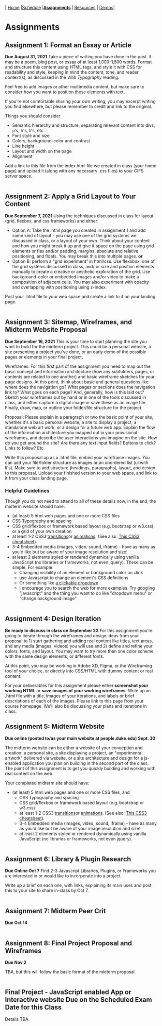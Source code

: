 | [Home](./) |[Schedule](./schedule.md) |**[Assignments](./assignments.md)** | [Resources](./resources.md) | [Demos](./demos.md)|

# Assignments

## Assignment 1: Format an Essay or Article

**Due August 31, 2021**
Take a piece of writing you have done in the past. It may be a poem, blog post, or essay of at least 1,000-1,500 words. Format and structure this content using HTML tags, and style it with CSS for readability and style, keeping in mind the content, tone, and reader context(s), as discussed in the _Web Typography_ reading.

Feel free to add images or other multimedia content, but make sure to consider how you want to position these elements with text.

If you're not comfortable sharing your own writing, you may excerpt writing you find elsewhere, but please remember to credit and link to the original.

Things you should consider

- Semantic hierarchy and structure, separating relevant content into divs, p's, h's, li's, etc.
- Font style and size
- Colors, background-color and contrast
- Line height
- Layout and width on the page
- Alignment

Add a link to this file from the index.html file we created in class (your home page) and upload it (along with any necessary .css files) to your CIFS server space.
<br />
<br />

## Assignment 2: Apply a Grid Layout to Your Content

**Due September 7, 2021**
Using the techniques discussed in class for layout (grid, flexbox, and css frameworks) and either:

- Option A: Take the .html page you created in assignment 1 and add some kind of layout - you may use one of the grid systems we discussed in class, or a layout of your own. Think about your content and how you might break it up and give it space on the page using grid elements or flex and/or padding, margins, absolute and relative positioning, and floats. You may break this into multiple pages.
  **or**
- Option B: perform a "grid experiment" in html/css. Use flexobox, one of the grid systems discussed in class, and/ or size and position elements manually to create a creative or aesthetic exploration of the grid. Use background-color or embedded images and/or video to make a composition of adjacent cells. You may also experiment with opacity and overlapping with positioning using z-index.

Post your .html file to your web space and create a link to it on your landing page.
<br />
<br />

## Assignment 3: Sitemap, Wireframes, and Midterm Website Proposal

**Due September 16, 2021**
This is your time to start planning the site you want to build for the midterm project. This could be a personal website, a site presenting a project you've done, or an early demo of the possible pages or elements in your final project.

Wireframes: For this first part of the assignment you need to map out the basic concept and information architecture (how any subfolders, pages, or contents are related to one another) and basic wireframe sketches for your page designs. At this point, think about basic and general questions like: where does the navigation go? What pages or sections does the navigation link to? What goes on each page? And, generally, how is this laid out? Sketch your wireframes out by hand or in one of the tools discussed in class, and either capture a digital image or save these as an image file. Finally, draw, map, or outline your folder/file structure for the project.

Proposal: Please explain in a paragraph or two the basic point of your site, whether it's a basic personal website, a site to display a project, a standalone web art work, or a design for a future web app. Explain the flow of the information architecture you mapped out in your provisional wireframes, and describe the user interactions you imagine on the site. How do you get around the site? Are there any text input fields? Buttons to click? Links to follow? Etc.

Write this proposal up as a .html file, embed your wireframe images. You can add your file/folder structure as images or an unordered list (ul with li's). Make sure to add structure (headings, paragraphs), layout, and design to this proposal. Upload your finished version to your web space, and link to it from your class landing page.

### Helpful Guidelines

Though you do not need to attend to all of these details now, in the end, the midterm website should have:

- (at least) 5 html web pages and one or more CSS files
- CSS Typography and spacing
- CSS grid/flexbox or framework based layout (e.g. bootstrap or w3.css), or a grid of your own creation
- at least 1-2 CSS3 [transitions](https://www.w3schools.com/css/css3_transitions.asp)or [animations](https://www.w3schools.com/css/css3_animations.asp). (See also: [This CSS3 cheatsheet](https://www.kirupa.com/html5/css_transitions_cheatsheet.htm)).
- 3-4 Embedded media (images, video, sound, iframe) - have as many as you'd like but be aware of your image resolution and size!
- at least 2 elements styled or rendered dynamically using vanilla JavaScript (no libraries or frameworks, not even jquery). These can be simple. For example:
  - Changing visibility of an element or background color on click
  - use Javascript to change an element's CSS definitions
  - Or something like [a clickable dropdown](https://www.w3schools.com/howto/howto_js_dropdown.asp)
  - I encourage you to search the web for more examples. Try googling "javascript" and the thing you want to do like "dropdown menu" or "change background image"
    <br />
    <br />

## Assignment 4: Design Iteration

**Be ready to discuss in class on September 23**
For this assignment you're going to iterate through the wireframes and design ideas from your proposal to 1) start gathering and adding real content like titles, text areas, and any media (images, videos) you will use and 2) define and refine your colors, fonts, and layout. You may want to try more than one color scheme with the same design elements, or different fonts.

At this point, you may be working in Adobe XD, Figma, or the Wireframing tool of your choice, or directly into CSS/HTML with dummy content or real content.

For your deliverables for this assignment please either **screenshot your working HTML** or **save images of your working wireframes**. Write up an .html file with a title, images of your iterations, and labels or brief descriptions of each of the images. Please link to this page from your course homepage. We'll also be discussing your plans and iterations in class.

## Assignment 5: Midterm Website

**Due online (posted to/as your main website at people.duke.edu) Sept. 30**

The midterm website can be either a website of your conception and creation: a personal site, a site displaying a project, an "experimental artwork" delivered via website, or a site architecture and design for a js-enabled application you plan on building in the second part of the class. The point of this assignment is to get you quickly building and working with real content on the web.

Your completed midterm site should have:

- (at least) 5 html web pages and one or more CSS files, and
  - CSS Typography and spacing
  - CSS grid/flexbox or framework based layout (e.g. bootstrap or w3.css)
  - at least 1-2 CSS3 [transitions](https://www.w3schools.com/css/css3_transitions.asp)or [animations](https://www.w3schools.com/css/css3_animations.asp). (See also: [This CSS3 cheatsheet](https://www.kirupa.com/html5/css_transitions_cheatsheet.htm)).
  - 3-4 Embedded media (images, video, sound, iframe) - have as many as you'd like but be aware of your image resolution and size!
  - at least 2 elements styled or rendered dynamically using vanilla JavaScript (no libraries or frameworks, not even jquery).
    <br />
    <br />

## Assignment 6: Library & Plugin Research

**Due Online Oct 7**
Find 2-3 Javascript Libraries, Plugins, or Frameworks you are interested in or would like to incorporate into a project.

Write up a brief on each one, with links, explaining its main uses and post this to your site to share in-class by Oct 7.
<br />
<br />

## Assignment 7: Midterm Peer Crit

**Due Oct 14**
<br />
<br />

## Assignment 8: Final Project Proposal and Wireframes

**Due Nov 2**

TBA, but this will follow the basic format of the midterm proposal.
<br />
<br />

## Final Project - JavaScript enabled App or Interactive website Due on the Scheduled Exam Date for this Class

Details TBA.
